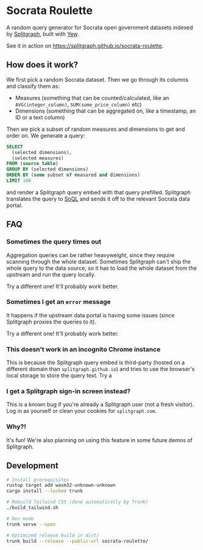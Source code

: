 # Socrata Roulette

A random query generator for Socrata open government datasets indexed by [Splitgraph](https://www.splitgraph.com/explore), built with [Yew](https://yew.rs/).

See it in action on https://splitgraph.github.io/socrata-roulette.

## How does it work?

We first pick a random Socrata dataset. Then we go through its columns and classify them as:

- Measures (something that can be counted/calculated, like an `AVG(integer_column)`, `SUM(some_price_column)` etc)
- Dimensions (something that can be aggregated on, like a timestamp, an ID or a text column)

Then we pick a subset of random measures and dimensions to get and order on. We generate a query:

```sql
SELECT
  (selected dimensions),
  (selected measures)
FROM (source table)
GROUP BY (selected dimensions)
ORDER BY (some subset of measured and dimensions)
LIMIT 100
```

and render a Splitgraph query embed with that query prefilled. Splitgraph translates the query to [SoQL](https://dev.socrata.com/docs/queries/) and sends it off to the relevant Socrata data portal.

## FAQ

### Sometimes the query times out

Aggregation queries can be rather heavyweight, since they require scanning through the whole dataset. Sometimes Splitgraph can't ship the whole query to the data source, so it has to load the whole dataset from the upstream and run the query locally.

Try a different one! It'll probably work better.

### Sometimes I get an `error` message

It happens if the upstream data portal is having some issues (since Splitgraph proxies the queries to it).

Try a different one! It'll probably work better.

### This doesn't work in an incognito Chrome instance

This is because the Splitgraph query embed is third-party (hosted on a different domain than `splitgraph.github.io`) and tries to use the browser's local storage to store the query text. Try a 

### I get a Splitgraph sign-in screen instead?

This is a known bug if you're already a Splitgraph user (not a fresh visitor). Log in as yourself or clean your cookies for `splitgraph.com`.

### Why?!

It's fun! We're also planning on using this feature in some future demos of Splitgraph.

## Development

```bash
# Install prerequisites
rustup target add wasm32-unknown-unknown
cargo install --locked trunk

# Rebuild Tailwind CSS (done automatically by Trunk)
./build_tailwind.sh

# Dev mode
trunk serve --open

# Optimized release build in dist/
trunk build --release --public-url socrata-roulette/
```
